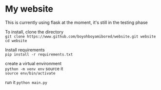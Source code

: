# My website

This is currently using flask at the moment, it's still in the testing phase

To install, clone the directory  
`
git clone https://www.github.com/boyohboyamibored/website.git website
cd website
`

Install requirements  
`
pip install -r requirements.txt
`

create a virtual environment  
`
python -m venv env
` 
source it  
`
source env/bin/activate
`

run it 
`
python main.py
`
